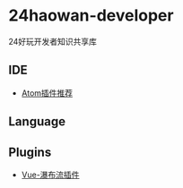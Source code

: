 # 24haowan-developer

24好玩开发者知识共享库

## IDE

- [Atom插件推荐](./IDE/Atom插件推荐.md)

## Language

## Plugins
- [Vue-瀑布流插件](./Plugins/Vue-瀑布流插件.md)

